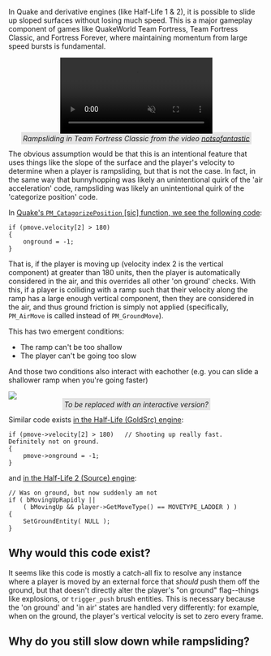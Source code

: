 In Quake and derivative engines (like Half-Life 1 & 2), it is possible to slide up sloped surfaces without losing much speed. This is a major gameplay component of games like QuakeWorld Team Fortress, Team Fortress Classic, and Fortress Forever, where maintaining momentum from large speed bursts is fundamental.

<div style="text-align: center;">
<video autoplay loop muted style="margin-left:auto; margin-right:auto; display: block;">
	<source src="/images/rampsliding-engine-quirk/rampslide.mp4" type="video/mp4">
</video>
<i style="background-color: rgba(0,0,0, .1); margin:0; padding: .25em;">Rampsliding in Team Fortress Classic from the video <a href="https://www.youtube.com/watch?v=uWGUoMbv-VA">notsofantastic</a></i>
</div>

The obvious assumption would be that this is an intentional feature that uses things like the slope of the surface and the player's velocity to determine when a player is rampsliding, but that is not the case. In fact, in the same way that bunnyhopping was likely an unintentional quirk of the 'air acceleration' code, rampsliding was likely an unintentional quirk of the 'categorize position' code.

In [Quake's `PM_CatagorizePosition` \[sic\] function, we see the following code](https://github.com/id-Software/Quake/blob/bf4ac424ce754894ac8f1dae6a3981954bc9852d/QW/client/pmove.c#L587-L590):

```language-c
if (pmove.velocity[2] > 180)
{
	onground = -1;
}
```

That is, if the player is moving up (velocity index 2 is the vertical component) at greater than 180 units, then the player is automatically considered in the air, and this overrides all other 'on ground' checks. With this, if a player is colliding with a ramp such that their velocity along the ramp has a large enough vertical component, then they are considered in the air, and thus ground friction is simply not applied (specifically, `PM_AirMove` is called instead of `PM_GroundMove`).

This has two emergent conditions:

- The ramp can't be too shallow
- The player can't be going too slow

And those two conditions also interact with eachother (e.g. you can slide a shallower ramp when you're going faster)

<div style="text-align: center;">
<img src="/images/rampsliding-engine-quirk/rampsliding-velocity.png" style="margin-left:auto; margin-right:auto; display: block;" />
<i style="background-color: rgba(0,0,0, .1); margin:0; padding: .25em;">To be replaced with an interactive version?</i>
</div>

Similar code exists [in the Half-Life (GoldSrc) engine](https://github.com/ValveSoftware/halflife/blob/c76dd531a79a176eef7cdbca5a80811123afbbe2/pm_shared/pm_shared.c#L1563-L1566):

```language-c
if (pmove->velocity[2] > 180)   // Shooting up really fast.  Definitely not on ground.
{
	pmove->onground = -1;
}
```

and [in the Half-Life 2 (Source) engine](https://github.com/ValveSoftware/source-sdk-2013/blob/0d8dceea4310fde5706b3ce1c70609d72a38efdf/mp/src/game/shared/gamemovement.cpp#L3832-L3837):

```language-c
// Was on ground, but now suddenly am not
if ( bMovingUpRapidly || 
	( bMovingUp && player->GetMoveType() == MOVETYPE_LADDER ) )   
{
	SetGroundEntity( NULL );
}
```

## Why would this code exist?

It seems like this code is mostly a catch-all fix to resolve any instance where a player is moved by an external force that *should* push them off the ground, but that doesn't directly alter the player's "on ground" flag--things like explosions, or `trigger_push` brush entities. This is necessary because the 'on ground' and 'in air' states are handled very differently: for example, when on the ground, the player's vertical velocity is set to zero every frame.

## Why do you still slow down while rampsliding?


